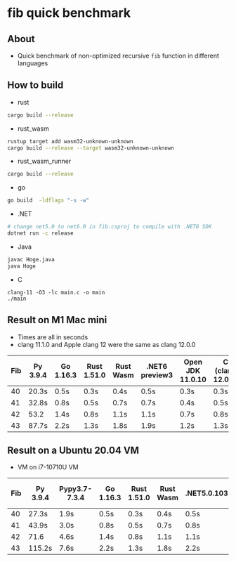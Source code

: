 # fib quick benchmark

## About

* Quick benchmark of non-optimized recursive `fib` function in different languages

## How to build

* rust

```bash
cargo build --release
```

* rust_wasm

```bash
rustup target add wasm32-unknown-unknown
cargo build --release --target wasm32-unknown-unknown
```

* rust_wasm_runner

```bash
cargo build --release
```

* go

```bash
go build  -ldflags "-s -w"
```

* .NET

```bash
# change net5.0 to net6.0 in fib.csproj to compile with .NET6 SDK
dotnet run -c release
```

* Java

```bash
javac Hoge.java
java Hoge
```

* C

```
clang-11 -O3 -lc main.c -o main
./main
```

## Result on M1 Mac mini

* Times are all in seconds
* clang 11.1.0 and Apple clang 12 were the same as clang 12.0.0

| Fib | Py 3.9.4 | Go 1.16.3 | Rust 1.51.0 | Rust Wasm | .NET6 preview3 | Open JDK 11.0.10 | C (clang 12.0.0) |
| --- | -------- | --------- | ----------- | --------- | -------------- | ---------------- | ---------------- |
| 40  | 20.3s    | 0.5s      | 0.3s        | 0.4s      | 0.5s           | 0.3s             | 0.3s             |
| 41  | 32.8s    | 0.8s      | 0.5s        | 0.7s      | 0.7s           | 0.4s             | 0.5s             |
| 42  | 53.2     | 1.4s      | 0.8s        | 1.1s      | 1.1s           | 0.7s             | 0.8s             |
| 43  | 87.7s    | 2.2s      | 1.3s        | 1.8s      | 1.9s           | 1.2s             | 1.3s             |

## Result on a Ubuntu 20.04 VM

* VM on i7-10710U VM

| Fib | Py 3.9.4 | Pypy3.7-7.3.4 | Go 1.16.3 | Rust 1.51.0 | Rust Wasm | .NET5.0.103    | Open JDK 11.0.10 | C (clang 11.0.0) | C (gcc 9.3.0) |
| --- | -------- | ------------- | --------- | ----------- | --------- | -------------- | ---------------- | ---------------- | ------------- |
| 40  | 27.3s    | 1.9s          | 0.5s      | 0.3s        | 0.4s      | 0.5s           | 0.4s             | 0.2s             | 0.3s          |
| 41  | 43.9s    | 3.0s          | 0.8s      | 0.5s        | 0.7s      | 0.8s           | 0.6s             | 0.4s             | 0.5s          |
| 42  | 71.6     | 4.6s          | 1.4s      | 0.8s        | 1.1s      | 1.1s           | 1.0s             | 0.6s             | 0.8s          |
| 43  | 115.2s   | 7.6s          | 2.2s      | 1.3s        | 1.8s      | 2.2s           | 1.6s             | 0.9s             | 1.2s          |

